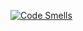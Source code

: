 [![Code Smells](https://sonarcloud.io/api/project_badges/measure?project=lucaFiscariello_Isw2-ML&metric=code_smells)](https://sonarcloud.io/summary/new_code?id=lucaFiscariello_Isw2-ML)
